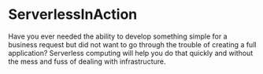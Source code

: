 # ServerlessInAction
Have you ever needed the ability to develop something simple for a business request but did not want to go through the trouble of creating a full application?  Serverless computing will help you do that quickly and without the mess and fuss of dealing with infrastructure.
